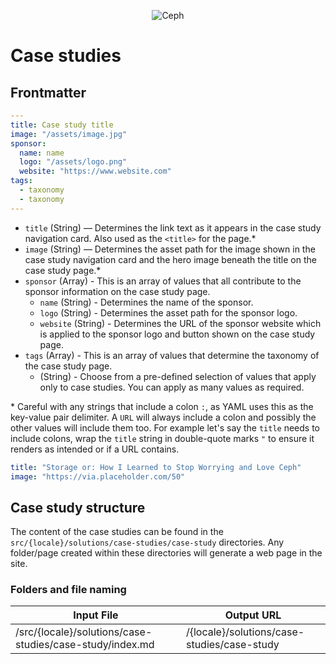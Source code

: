 <p align="center"><img src="https://i2.wp.com/ceph.io/wp-content/uploads/2016/07/Ceph_Logo_Standard_RGB_120411_fa.png?resize=322%2C148&ssl=1" alt="Ceph" /></p>

# Case studies

## Frontmatter

```yaml
---
title: Case study title
image: "/assets/image.jpg"
sponsor:
  name: name
  logo: "/assets/logo.png"
  website: "https://www.website.com"
tags:
  - taxonomy
  - taxonomy
---

```

- `title` (String) — Determines the link text as it appears in the case study navigation card. Also used as the `<title>` for the page.\*
- `image` (String) — Determines the asset path for the image shown in the case study navigation card and the hero image beneath the title on the case study page.\*
- `sponsor` (Array) - This is an array of values that all contribute to the sponsor information on the case study page.
  - `name` (String) - Determines the name of the sponsor.
  - `logo` (String) - Determines the asset path for the sponsor logo.
  - `website` (String) - Determines the URL of the sponsor website which is applied to the sponsor logo and button shown on the case study page.
- `tags` (Array) - This is an array of values that determine the taxonomy of the case study page.
  - (String) - Choose from a pre-defined selection of values that apply only to case studies. You can apply as many values as required.

\* Careful with any strings that include a colon `:`, as YAML uses this as the key-value pair delimiter. A `URL` will always include a colon and possibly the other values will include them too. For example let's say the `title` needs to include colons, wrap the `title` string in double-quote marks `"` to ensure it renders as intended or if a URL contains.

```yaml
title: "Storage or: How I Learned to Stop Worrying and Love Ceph"
image: "https://via.placeholder.com/50"
```

## Case study structure

The content of the case studies can be found in the `src/{locale}/solutions/case-studies/case-study` directories. Any folder/page created within these directories will generate a web page in the site.

### Folders and file naming

| Input File                                               | Output URL                                  |
| -------------------------------------------------------- | ------------------------------------------- |
| /src/{locale}/solutions/case-studies/case-study/index.md | /{locale}/solutions/case-studies/case-study |
